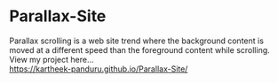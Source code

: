 # Parallax-Site
Parallax scrolling is a web site trend where the background content is moved at a different speed than the foreground content while scrolling.\
View my project here...\
https://kartheek-panduru.github.io/Parallax-Site/
